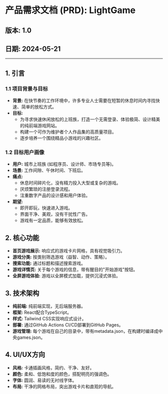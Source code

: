 # 产品需求文档 (PRD): LightGame

## 版本: 1.0
## 日期: 2024-05-21

---

## 1. 引言

### 1.1 项目背景与目标

*   **背景:** 在快节奏的工作环境中，许多专业人士需要在短暂的休息时间内寻找快速、简单的放松方式。
*   **目标:**
    *   为寻求快速休闲放松的上班族，打造一个无需登录、体验极简、设计精美的纯前端游戏网站。
    *   构建一个可作为维护者个人作品集的高质量项目。
    *   逐步培养一个围绕精品小游戏的兴趣社区。

### 1.2 目标用户画像

*   **用户:** 城市上班族 (如程序员、设计师、市场专员等)。
*   **场景:** 工作间隙、午休时间、下班后。
*   **痛点:**
    *   休息时间碎片化，没有精力投入大型或复杂的游戏。
    *   厌烦繁琐的注册登录流程。
    *   注重数字产品的设计感和用户体验。
*   **期望:**
    *   即开即玩，快速进入游戏。
    *   界面干净、美观，没有干扰性广告。
    *   游戏有一定品质，能够有效放松。

## 2. 核心功能

*   **首页游戏展示:** 响应式的游戏卡片网格，具有视觉吸引力。
*   **游戏分类:** 按类别筛选游戏（益智、动作、策略）。
*   **搜索功能:** 通过标题和描述搜索游戏。
*   **游戏详情页:** 关于每个游戏的信息，带有醒目的"开始游戏"按钮。
*   **全屏游戏体验:** 游戏以全屏模式加载，提供沉浸式体验。

## 3. 技术架构

*   **纯前端:** 纯前端实现，无后端服务器。
*   **框架:** React配合TypeScript。
*   **样式:** Tailwind CSS实现响应式设计。
*   **部署:** 通过GitHub Actions CI/CD部署到GitHub Pages。
*   **游戏管理:** 每个游戏在自己的目录中，带有metadata.json，在构建时编译成中央games.json。

## 4. UI/UX方向

*   **风格:** 卡通插画风格，简约、干净、友好。
*   **颜色:** 柔和、低饱和度的颜色，搭配明亮的强调色。
*   **字体:** 圆润、易读的无衬线字体。
*   **布局:** 干净的网格布局，突出游戏卡片和直观的导航。 